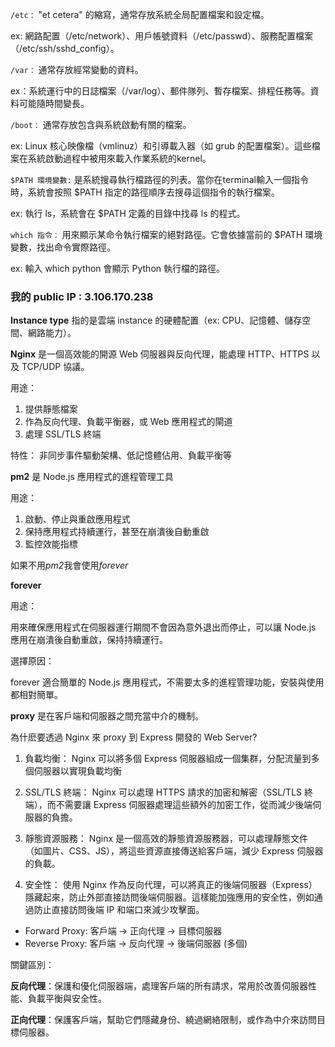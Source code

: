 `/etc：` "et cetera" 的縮寫，通常存放系統全局配置檔案和設定檔。

ex: 網路配置（/etc/network）、用戶帳號資料（/etc/passwd）、服務配置檔案（/etc/ssh/sshd_config）。

`/var：`  通常存放經常變動的資料。

ex：系統運行中的日誌檔案（/var/log）、郵件隊列、暫存檔案、排程任務等。資料可能隨時間變長。

`/boot：` 通常存放包含與系統啟動有關的檔案。

ex: Linux 核心映像檔（vmlinuz）和引導載入器（如 grub 的配置檔案）。這些檔案在系統啟動過程中被用來載入作業系統的kernel。

`$PATH 環境變數:` 是系統搜尋執行檔路徑的列表。當你在terminal輸入一個指令時，系統會按照 $PATH 指定的路徑順序去搜尋這個指令的執行檔案。

ex: 執行 ls，系統會在 $PATH 定義的目錄中找尋 ls 的程式。

`which 指令：` 用來顯示某命令執行檔案的絕對路徑。它會依據當前的 $PATH 環境變數，找出命令實際路徑。

ex: 輸入 which python 會顯示 Python 執行檔的路徑。

### 我的 public IP : 3.106.170.238

**Instance type** 指的是雲端 instance 的硬體配置（ex: CPU、記憶體、儲存空間、網路能力）。

**Nginx** 是一個高效能的開源 Web 伺服器與反向代理，能處理 HTTP、HTTPS 以及 TCP/UDP 協議。

用途： 

1. 提供靜態檔案
2. 作為反向代理、負載平衡器，或 Web 應用程式的閘道
3. 處理 SSL/TLS 終端

特性： 非同步事件驅動架構、低記憶體佔用、負載平衡等

**pm2** 是 Node.js 應用程式的進程管理工具

用途：

1. 啟動、停止與重啟應用程式
2. 保持應用程式持續運行，甚至在崩潰後自動重啟
3. 監控效能指標

如果不用*pm2*我會使用*forever*

**forever**

用途：

用來確保應用程式在伺服器運行期間不會因為意外退出而停止，可以讓 Node.js 應用在崩潰後自動重啟，保持持續運行。

選擇原因：

forever 適合簡單的 Node.js 應用程式，不需要太多的進程管理功能，安裝與使用都相對簡單。

**proxy** 是在客戶端和伺服器之間充當中介的機制。

為什麽要透過 Nginx 來 proxy 到 Express 開發的 Web Server?

1. 負載均衡： Nginx 可以將多個 Express 伺服器組成一個集群，分配流量到多個伺服器以實現負載均衡

2. SSL/TLS 終端： Nginx 可以處理 HTTPS 請求的加密和解密（SSL/TLS 終端），而不需要讓 Express 伺服器處理這些額外的加密工作，從而減少後端伺服器的負擔。

3. 靜態資源服務： Nginx 是一個高效的靜態資源服務器，可以處理靜態文件（如圖片、CSS、JS），將這些資源直接傳送給客戶端，減少 Express 伺服器的負載。

4. 安全性： 使用 Nginx 作為反向代理，可以將真正的後端伺服器（Express）隱藏起來，防止外部直接訪問後端伺服器。這樣能加強應用的安全性，例如通過防止直接訪問後端 IP 和端口來減少攻擊面。
   
 - Forward Proxy: 客戶端 → 正向代理 → 目標伺服器
 - Reverse Proxy: 客戶端 → 反向代理 → 後端伺服器 (多個)

關鍵區別：

**反向代理**：保護和優化伺服器端，處理客戶端的所有請求，常用於改善伺服器性能、負載平衡與安全性。

**正向代理**：保護客戶端，幫助它們隱藏身份、繞過網絡限制，或作為中介來訪問目標伺服器。












